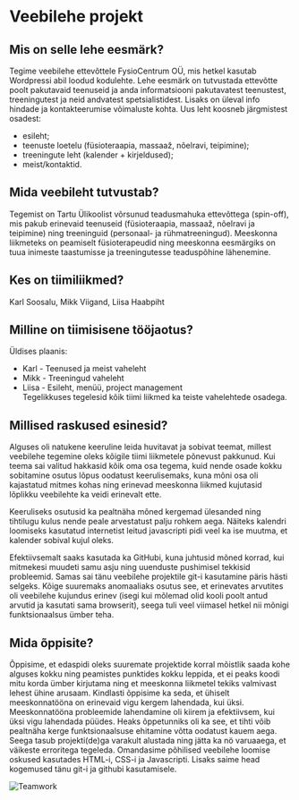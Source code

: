 # Veebilehe projekt

## Mis on selle lehe eesmärk?
Tegime veebilehe ettevõttele FysioCentrum OÜ, mis hetkel kasutab Wordpressi abil loodud kodulehte. Lehe eesmärk on tutvustada ettevõtte poolt pakutavaid teenuseid ja anda informatsiooni pakutavatest teenustest, treeningutest ja neid andvatest spetsialistidest. Lisaks on üleval info hindade ja kontakteerumise võimaluste kohta.
Uus leht koosneb järgmistest osadest:
* esileht;
* teenuste loetelu (füsioteraapia, massaaž, nõelravi, teipimine);
* treeningute leht (kalender + kirjeldused);
* meist/kontaktid.
 
## Mida veebileht tutvustab?
Tegemist on Tartu Ülikoolist võrsunud teadusmahuka ettevõttega (spin-off), mis pakub erinevaid teenuseid (füsioteraapia, massaaž, nõelravi ja teipimine) ning treeninguid (personaal- ja rühmatreeningud). Meeskonna liikmeteks on peamiselt füsioterapeudid ning meeskonna eesmärgiks on tuua inimeste taastumisse ja treeningutesse teaduspõhine lähenemine.
 
## Kes on tiimiliikmed? 
Karl Soosalu, Mikk Viigand, Liisa Haabpiht
 
## Milline on tiimisisene tööjaotus?
Üldises plaanis:
* Karl - Teenused ja meist vaheleht
* Mikk - Treeningud vaheleht
* Liisa - Esileht, menüü, project management  
Tegelikkuses tegelesid kõik tiimi liikmed ka teiste vahelehtede osadega.
 
## Millised raskused esinesid?
Alguses oli natukene keeruline leida huvitavat ja sobivat teemat, millest veebilehe tegemine oleks kõigile tiimi liikmetele põnevust pakkunud. Kui teema sai valitud hakkasid kõik oma osa tegema, kuid nende osade kokku sobitamine osutus lõpus oodatust keerulisemaks, kuna mõni osa oli kajastatud mitmes kohas ning erinevad meeskonna liikmed kujutasid lõplikku veebilehte ka veidi erinevalt ette.

Keeruliseks osutusid ka pealtnäha mõned kergemad ülesanded ning tihtilugu kulus nende peale arvestatust palju rohkem aega. Näiteks kalendri loomiseks kasutatud internetist leitud javascripti pidi veel ka ise muutma, et kalender sobival kujul oleks.

Efektiivsemalt saaks kasutada ka GitHubi, kuna juhtusid mõned korrad, kui mitmekesi muudeti samu asju ning uuenduste pushimisel tekkisid probleemid. Samas sai tänu veebilehe projektile git-i kasutamine päris hästi selgeks. Kõige suuremaks anomaaliaks osutus see, et erinevates arvutites oli veebilehe kujundus erinev (isegi kui mõlemad olid kooli poolt antud arvutid ja kasutati sama browserit), seega tuli veel viimasel hetkel nii mõnigi funktsionaalsus ümber teha.

## Mida õppisite?
Õppisime, et edaspidi oleks suuremate projektide korral mõistlik saada kohe alguses kokku ning peamistes punktides kokku leppida, et ei peaks koodi mitu korda ümber kirjutama ning et meeskonna liikmetel tekiks valmivast lehest ühine arusaam. Kindlasti õppisime ka seda, et ühiselt meeskonnatööna on erinevaid vigu kergem lahendada, kui üksi. Meeskonnatööna probleemide lahendamine oli kiirem ja efektiivsem, kui üksi vigu lahendada püüdes. Heaks õppetunniks oli ka see, et tihti võib pealtnäha kerge funktsionaalsuse ehitamine võtta oodatust kauem aega. Seega tasub projekti(de)ga varakult alustada ning jätta ka nö varuaaega, et väikeste erroritega tegeleda. Omandasime põhilised veebilehe loomise oskused kasutades HTML-i, CSS-i ja Javascripti. Lisaks saime head kogemused tänu git-i ja githubi kasutamisele. 

![Teamwork](http://www.quoteambition.com/wp-content/uploads/2017/04/teamwork-quotes-champion.png)
